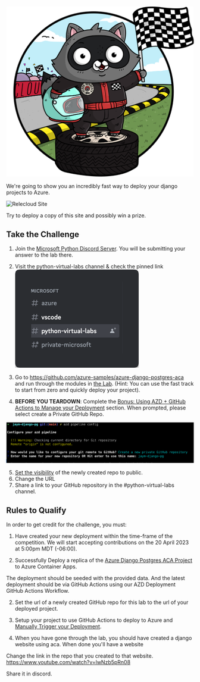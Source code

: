 ![Bit in a Racing Outfit](assets/bit_race.png)

We're going to show you an incredibly fast way to deploy your django projects to Azure.

![Relecloud Site](assets/Relecloud%20Site.png)

Try to deploy a copy of this site and possibly win a prize.

## Take the Challenge

1. Join the [Microsoft Python Discord Server](https://aka.ms/python-discord). You will be submitting your answer to the lab there.
2. Visit the python-virtual-labs channel & check the pinned link
    ![python-virtual-labs](assets/ms-python-discord-python-labs.png)
3. Go to <https://github.com/azure-samples/azure-django-postgres-aca> and run through the modules in [the Lab](https://github.com/Azure-Samples/azure-django-postgres-aca/tree/main/lab). (Hint: You can use the fast track to start from zero and quickly deploy your project). 

4. **BEFORE YOU TEARDOWN**: Complete the [Bonus: Using AZD + GitHub Actions to Manage your Deployment](https://github.com/Azure-Samples/azure-django-postgres-aca/blob/main/lab/bonus-07-use-azd-template.md) section. When prompted, please select create a Private GitHub Repo.

![Steps from azd pipeline config](assets/create-new-private-github-repository.png)

5. [Set the visibility](https://docs.github.com/en/repositories/managing-your-repositorys-settings-and-features/managing-repository-settings/setting-repository-visibility) of the newly created repo to public.
6. Change the URL 
7. Share a link to your GitHub repository in the #python-virtual-labs channel.
## Rules to Qualify

In order to get credit for the challenge, you must:

1. Have created your new deployment within the time-frame of the competition. We will start accepting contributions on the 20 April 2023 at 5:00pm MDT (-06:00).

2. Successfully Deploy a replica of the [Azure Django Postgres ACA Project](https://github.com/azure-samples/azure-django-postgres-aca) to Azure Container Apps.

The deployment should be seeded with the provided data. And the latest deployment should be via GitHub Actions using our AZD Deployment GitHub Actions Workflow.

2. Set the url of a newly created GitHub repo for this lab to the url of your deployed project.
3. Setup your project to use GitHub Actions to deploy to Azure and [Manually Trigger your Deployment]().

4. When you have gone through the lab, you should have created a django website using aca.
When done you'll have a website

Change the link in the repo that you created to that website.
https://www.youtube.com/watch?v=lwNzb5pRn08

Share it in discord.
